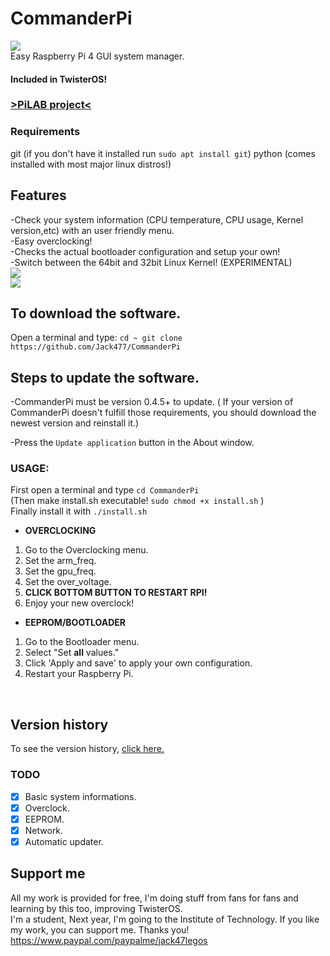 # CommanderPi
<img src="https://i.imgur.com/qKibLTt.png"></img></br>
Easy Raspberry Pi 4 GUI system manager.</br>
#### Included in TwisterOS!</br>
### <a href="https://raspbian-x.com/">>PiLAB project<</a>
### Requirements
git (if you don't have it installed run `sudo apt install git`)
python (comes installed with most major linux distros!)
## Features
-Check your system information (CPU temperature, CPU usage, Kernel version,etc) with an user friendly menu.</br>
-Easy overclocking! </br>
-Checks the actual bootloader configuration and setup your own!</br>
-Switch between the 64bit and 32bit Linux Kernel! (EXPERIMENTAL)</br>
<img src="https://i.imgur.com/fSOGsL4.png"></img></br>
<img src="https://i.imgur.com/jCULp4U.png"></img></br>
## To download the software.
Open a terminal and type:
`
cd ~
git clone https://github.com/Jack477/CommanderPi
`
##  Steps to update the software.
-CommanderPi must be version 0.4.5+ to update. ( If your version of CommanderPi doesn't fulfill those requirements, you should 
download the newest version and reinstall it.)</br>

-Press the `Update application` button in the About window.
### USAGE: </br>
First open a terminal and type `cd CommanderPi`</br>
(Then make install.sh executable! `sudo chmod +x install.sh` )</br>
Finally install it with `./install.sh`</br>
* **OVERCLOCKING**
1. Go to the Overclocking menu.
1. Set the arm_freq.
1. Set the gpu_freq.
1. Set the over_voltage.
1. **CLICK BOTTOM BUTTON TO RESTART RPI!**
1. Enjoy your new overclock!
* **EEPROM/BOOTLOADER**
1. Go to the Bootloader menu.
1. Select "Set <b>all</b> values."
1. Click 'Apply and save' to apply your own configuration.
1. Restart your Raspberry Pi.
</br>

## Version history </br>
To see the version history, <a href="https://github.com/Jack477/CommanderPi/blob/master/CHANGELOG.md">click here.</a>
</br>

### TODO
- [x] Basic system informations.
- [x] Overclock.
- [x] EEPROM.
- [x] Network.
- [x] Automatic updater.

## Support me
All my work is provided for free, I'm doing stuff from fans for fans and learning by this too, improving TwisterOS.</br>
I'm a student, Next year, I'm going to the Institute of Technology. If you like my work, you can support me. Thanks you!
https://www.paypal.com/paypalme/jack47legos
